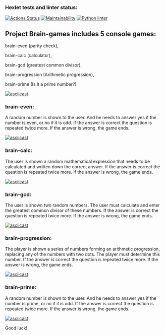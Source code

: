 ### Hexlet tests and linter status:
[![Actions Status](https://github.com/DenisTabakov/python-project-lvl1/workflows/hexlet-check/badge.svg)](https://github.com/DenisTabakov/python-project-lvl1/actions)
[![Maintainability](https://api.codeclimate.com/v1/badges/a99a88d28ad37a79dbf6/maintainability)](https://codeclimate.com/github/codeclimate/codeclimate/maintainability)
[![Python linter](https://github.com/DenisTabakov/python-project-lvl1/actions/workflows/linter_flake8.yml/badge.svg)](https://github.com/DenisTabakov/python-project-lvl1/actions/workflows/linter_flake8.yml)

## Project Brain-games includes 5 console games:
brain-even (parity check),

brain-calc (calculator),

brain-gcd (greatest common divisor),

brain-progression (Arithmetic progression),

brain-prime (Is it a prime number?)

[![asciicast](https://asciinema.org/a/2zJguc1Ztc7iCEdecjjmZrSHq.png)](https://asciinema.org/a/2zJguc1Ztc7iCEdecjjmZrSHq)

### brain-even:
A random number is shown to the user. And he needs to answer yes if the number is even, or no if it is odd.
If the answer is correct the question is repeated twice more. If the answer is wrong, the game ends.

[![asciicast](https://asciinema.org/a/jtXFfH17Ae13U9nOS5LXxkbYE.png)](https://asciinema.org/a/jtXFfH17Ae13U9nOS5LXxkbYE)

### brain-calc:
The user is shown a random mathematical expression that needs to be calculated and written down the correct answer. If the answer is correct the question is repeated twice more. If the answer is wrong, the game ends.

[![asciicast](https://asciinema.org/a/UY7h0IsUWMHK2KKukw8j9aIcr.png)](https://asciinema.org/a/UY7h0IsUWMHK2KKukw8j9aIcr)

### brain-gcd:
The user is shown two random numbers. The user must calculate and enter the greatest common divisor of these numbers. If the answer is correct the question is repeated twice more. If the answer is wrong, the game ends.

[![asciicast](https://asciinema.org/a/a1fLh7kSGpYHjwfKpzdSa0UxP.png)](https://asciinema.org/a/a1fLh7kSGpYHjwfKpzdSa0UxP)

### brain-progression:
The player is shown a series of numbers forming an arithmetic progression, replacing any of the numbers with two dots. The player must determine this number. If the answer is correct the question is repeated twice more. If the answer is wrong, the game ends.

[![asciicast](https://asciinema.org/a/wDxmiNlMzGbs028wl1JWqU7WD.png)](https://asciinema.org/a/wDxmiNlMzGbs028wl1JWqU7WD)

### brain-prime:
A random number is shown to the user. And he needs to answer yes if the number is prime, or no if it is odd.
If the answer is correct the question is repeated twice more. If the answer is wrong, the game ends.

[![asciicast](https://asciinema.org/a/M6H2JZB1WIdx9O2lEbG61jolg.png)](https://asciinema.org/a/M6H2JZB1WIdx9O2lEbG61jolg)

Good luck!
